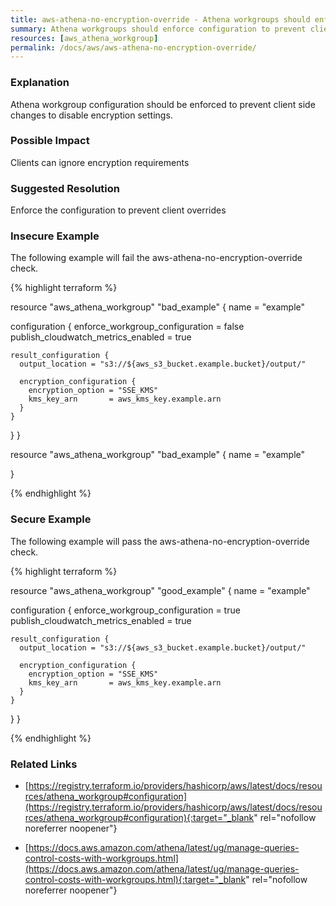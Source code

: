 ```yaml
---
title: aws-athena-no-encryption-override - Athena workgroups should enforce configuration to prevent client disabling encryption
summary: Athena workgroups should enforce configuration to prevent client disabling encryption 
resources: [aws_athena_workgroup] 
permalink: /docs/aws/aws-athena-no-encryption-override/
---
```

### Explanation


Athena workgroup configuration should be enforced to prevent client side changes to disable encryption settings.


### Possible Impact
Clients can ignore encryption requirements

### Suggested Resolution
Enforce the configuration to prevent client overrides


### Insecure Example

The following example will fail the aws-athena-no-encryption-override check.

{% highlight terraform %}

resource "aws_athena_workgroup" "bad_example" {
  name = "example"

  configuration {
    enforce_workgroup_configuration    = false
    publish_cloudwatch_metrics_enabled = true

    result_configuration {
      output_location = "s3://${aws_s3_bucket.example.bucket}/output/"

      encryption_configuration {
        encryption_option = "SSE_KMS"
        kms_key_arn       = aws_kms_key.example.arn
      }
    }
  }
}

resource "aws_athena_workgroup" "bad_example" {
  name = "example"

}

{% endhighlight %}



### Secure Example

The following example will pass the aws-athena-no-encryption-override check.

{% highlight terraform %}

resource "aws_athena_workgroup" "good_example" {
  name = "example"

  configuration {
    enforce_workgroup_configuration    = true
    publish_cloudwatch_metrics_enabled = true

    result_configuration {
      output_location = "s3://${aws_s3_bucket.example.bucket}/output/"

      encryption_configuration {
        encryption_option = "SSE_KMS"
        kms_key_arn       = aws_kms_key.example.arn
      }
    }
  }
}

{% endhighlight %}



### Related Links


- [https://registry.terraform.io/providers/hashicorp/aws/latest/docs/resources/athena_workgroup#configuration](https://registry.terraform.io/providers/hashicorp/aws/latest/docs/resources/athena_workgroup#configuration){:target="_blank" rel="nofollow noreferrer noopener"}

- [https://docs.aws.amazon.com/athena/latest/ug/manage-queries-control-costs-with-workgroups.html](https://docs.aws.amazon.com/athena/latest/ug/manage-queries-control-costs-with-workgroups.html){:target="_blank" rel="nofollow noreferrer noopener"}


